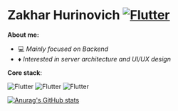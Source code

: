 

# Zakhar Hurinovich [![Flutter](https://img.shields.io/badge/Linkedin-FFA500?style=social&logo=linkedin)](https://www.linkedin.com/in/zakhar-hurinovich/)

**About me:**
* :computer: _Mainly focused on Backend_
* :diamonds: _Interested in server architecture and UI/UX design_


**Core stack**:

![Flutter](https://img.shields.io/badge/JavaScript-FFA500?style=social&logo=javascript)
![Flutter](https://img.shields.io/badge/TypeScript-FFA500?style=social&logo=typescript)
![Flutter](https://img.shields.io/badge/PostgreSQL-FFA500?style=social&logo=postgresql)


[![Anurag's GitHub stats](https://github-readme-stats.vercel.app/api?username=Zakhri)](https://github.com/anuraghazra/github-readme-stats)




    

